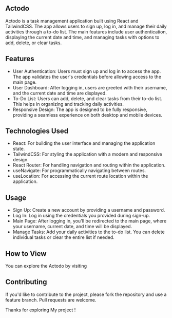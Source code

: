 ## Actodo
Actodo is a task management application built using React and TailwindCSS. The app allows users to sign up, log in, and manage their daily activities through a to-do list. The main features include user authentication, displaying the current date and time, and managing tasks with options to add, delete, or clear tasks.

## Features
- User Authentication: Users must sign up and log in to access the app. The app validates the user's credentials before allowing access to the main page.
- User Dashboard: After logging in, users are greeted with their username, and the current date and time are displayed.
- To-Do List: Users can add, delete, and clear tasks from their to-do list. This helps in organizing and tracking daily activities.
- Responsive Design: The app is designed to be fully responsive, providing a seamless experience on both desktop and mobile devices.
  
## Technologies Used
- React: For building the user interface and managing the application state.
- TailwindCSS: For styling the application with a modern and responsive design.
- React Router: For handling navigation and routing within the application.
- useNavigate: For programmatically navigating between routes.
- useLocation: For accessing the current route location within the application.

## Usage
- Sign Up: Create a new account by providing a username and password.
- Log In: Log in using the credentials you provided during sign-up.
- Main Page: After logging in, you'll be redirected to the main page, where your username, current date, and time will be displayed.
- Manage Tasks: Add your daily activities to the to-do list. You can delete individual tasks or clear the entire list if needed.

## How to View
You can explore the Actodo by visiting 

## Contributing
If you'd like to contribute to the project, please fork the repository and use a feature branch. Pull requests are welcome.

Thanks for exploring My project !

